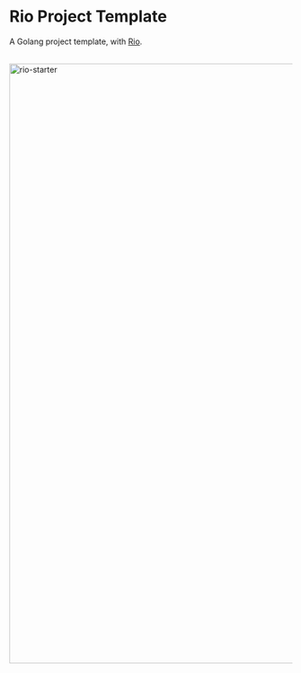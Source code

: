 # Rio Project Template

A Golang project template, with [Rio](https://github.com/tunedmystic/rio).

<br />

<img width="1068" alt="rio-starter" src="https://github.com/TunedMystic/rio-project-template/assets/6523726/546a0c8c-8760-440b-84da-d18112d8ce9c">
